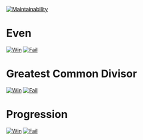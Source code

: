 [![Maintainability](https://api.codeclimate.com/v1/badges/a99a88d28ad37a79dbf6/maintainability)](https://codeclimate.com/github/codeclimate/codeclimate/maintainability)

# Even

[![Win](https://asciinema.org/a/ly22CbqSlhB0SGehgxaemZOjF.png)](https://asciinema.org/a/ly22CbqSlhB0SGehgxaemZOjF)
[![Fail](https://asciinema.org/a/WFqflIAnsPDl0h1gfT1MJZOnj.png)](https://asciinema.org/a/WFqflIAnsPDl0h1gfT1MJZOnj)

# Greatest Common Divisor

[![Win](https://asciinema.org/a/9gOruObiedPEpdH8JjmAqfSZs.png)](https://asciinema.org/a/9gOruObiedPEpdH8JjmAqfSZs)
[![Fail](https://asciinema.org/a/WSX5nAn34iENpPjPtBgZlIqCa.png)](https://asciinema.org/a/WSX5nAn34iENpPjPtBgZlIqCa)

# Progression

[![Win](https://asciinema.org/a/E203CkxKun5HCmvvKCP97b1KO.png)](https://asciinema.org/a/E203CkxKun5HCmvvKCP97b1KO)
[![Fail](https://asciinema.org/a/59n3Nqr0PXeP4kjPR32eJpKf3.png)](https://asciinema.org/a/59n3Nqr0PXeP4kjPR32eJpKf3)
